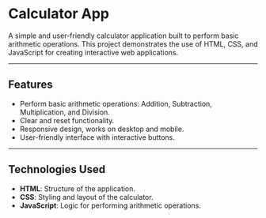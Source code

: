 # Calculator App

A simple and user-friendly calculator application built to perform basic arithmetic operations. This project demonstrates the use of HTML, CSS, and JavaScript for creating interactive web applications.

---

## Features

- Perform basic arithmetic operations: Addition, Subtraction, Multiplication, and Division.
- Clear and reset functionality.
- Responsive design, works on desktop and mobile.
- User-friendly interface with interactive buttons.

---

## Technologies Used

- **HTML**: Structure of the application.
- **CSS**: Styling and layout of the calculator.
- **JavaScript**: Logic for performing arithmetic operations.
